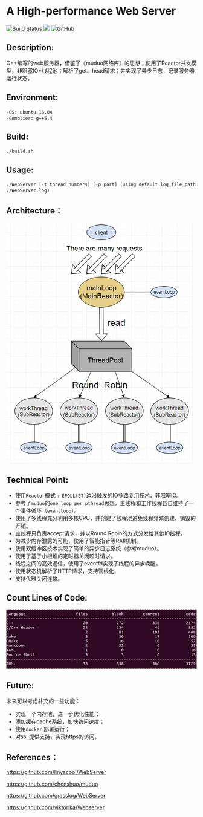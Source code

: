 # A High-performance Web Server

[![Build Status](https://www.travis-ci.org/whjkm/Web_Server.svg?branch=master)](https://www.travis-ci.org/whjkm/Web_Server)
[![](https://img.shields.io/badge/language-c++-orange.svg)](http://www.cplusplus.com/)
![GitHub](https://img.shields.io/github/license/whjkm/Web_Server)


## Description:
C++编写的web服务器，借鉴了《muduo网络库》的思想；使用了Reactor并发模型，非阻塞IO+线程池；解析了get、head请求；并实现了异步日志，记录服务器运行状态。

## Environment:
    -OS: ubuntu 16.04
    -Complier: g++5.4
    
## Build:
    ./build.sh

## Usage:
    ./WebServer [-t thread_numbers] [-p port] (using default log_file_path ./WebServer.log)

## Architecture：
![Architecture](./images/Architecture.png)


## Technical Point:

- 使用`Reactor`模式 + `EPOLL(ET)`边沿触发的IO多路复用技术，非阻塞IO。
- 参考了`muduo`的`one loop per pthread`思想，主线程和工作线程各自维持了一个事件循环（`eventloop`）。
- 使用了多线程充分利用多核CPU，并创建了线程池避免线程频繁创建、销毁的开销。
- 主线程只负责accept请求，并以Round Robin的方式分发给其他IO线程。
- 为减少内存泄露的可能，使用了智能指针等RAII机制。
- 使用双缓冲区技术实现了简单的异步日志系统（参考muduo）。
- 使用了基于小根堆的定时器关闭超时请求。
- 线程之间的高效通信，使用了eventfd实现了线程的异步唤醒。
- 使用状态机解析了HTTP请求，支持管线化。
- 支持优雅关闭连接。

## Count Lines of Code:
![Architecture](./images/code.png)

## Future:
未来可以考虑补充的一些功能：

- 实现一个内存池，进一步优化性能；
- 添加缓存cache系统，加快访问速度；
- 使用`docker` 部署运行；
- 对ssl 提供支持，实现https的访问。

## References：
https://github.com/linyacool/WebServer

https://github.com/chenshuo/muduo

https://github.com/grasslog/WebServer

https://github.com/viktorika/Webserver
    


